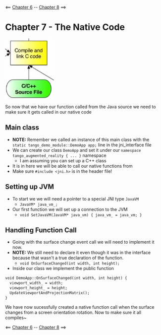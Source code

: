 <== [Chapter 6](./Chapter_06.md) -- [Chapter 8](./Chapter_08.md) ==>

# Chapter 7 - The Native Code

![Native Code](../Images/Native_Code.png)

So now that we have our function called from the Java source we need to make sure it gets called in our native code

## Main class
* **NOTE:** Remember we called an instance of this main class with the `static tango_demo_module::DemoApp app;` line in the jni_interface file
* We can create our class `DemoApp` and set it under our `namespace tango_augmented_reality { ... }` namespace
	* I am assuming you can set up a C++ class
* It is in here we will be able to call our native functions from
* Make sure `#include <jni.h>` is in the header file!

## Setting up JVM
* To start we we will need a pointer to a special JNI type `JavaVM`
	* `JavaVM* java_vm_;`	
* Our first function we will set up a connection to the JVM
	* `void SetJavaVM(JavaVM* java_vm) { java_vm_ = java_vm; }`

## Handling Function Call
* Going with the surface change event call we will need to implement it now.
* **NOTE:** We still need to declare it even though it was in the interface because that wasn't a true declaration of the function.
	* `void OnSurfaceChanged(int width, int height);`
* Inside our class we implement the public function

```
void DemoApp::OnSurfaceChanged(int width, int height) {
  viewport_width_ = width;
  viewport_height_ = height;
  UpdateViewportAndProjectionMatrix();
}
```
We have now sucessfully created a native function call when the surface changes from a screen orientation rotation. Now to make sure it all compiles~


<== [Chapter 6](./Chapter_06.md) -- [Chapter 8](./Chapter_08.md) ==>